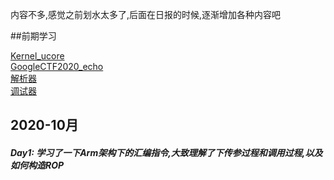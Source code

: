 内容不多,感觉之前划水太多了,后面在日报的时候,逐渐增加各种内容吧

##前期学习

[Kernel_ucore](https://github.com/iTassel/Learning_From_Skr/tree/master/Kernel)  
[GoogleCTF2020_echo](https://github.com/iTassel/Learning_From_Skr/tree/master/Google_CTF2020)  
[解析器](https://github.com/iTassel/Learning_From_Skr/tree/master/解析器)  
[调试器](https://github.com/iTassel/Learning_From_Skr/tree/master/调试器)  

## 2020-10月
##### Day1: 学习了一下Arm架构下的汇编指令,大致理解了下传参过程和调用过程,以及如何构造ROP


